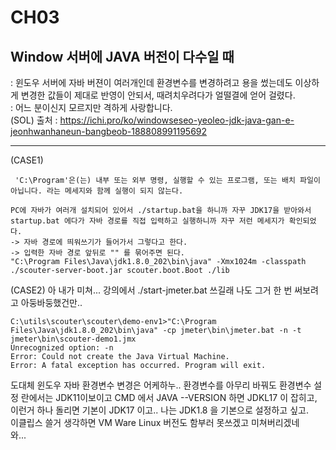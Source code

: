 # CH03
## Window 서버에 JAVA 버전이 다수일 때

: 윈도우 서버에 자바 버젼이 여러개인데 환경변수를 변경하려고 용을 썼는데도 이상하게 변경한 값들이 제대로 반영이 안되서, 때려치우려다가 얼떨결에 얻어 걸렸다.   
: 어느 분이신지 모르지만 격하게 사랑합니다.   
(SOL)
출처 : https://ichi.pro/ko/windowseseo-yeoleo-jdk-java-gan-e-jeonhwanhaneun-bangbeob-188808991195692


---

(CASE1)
```
 'C:\Program'은(는) 내부 또는 외부 명령, 실행할 수 있는 프로그램, 또는 배치 파일이 아닙니다. 라는 메세지와 함께 실행이 되지 않는다.

PC에 자바가 여러개 설치되어 있어서 ./startup.bat을 하니까 자꾸 JDK17을 받아와서 startup.bat 에다가 자바 경로를 직접 입력하고 실행하니까 자꾸 저런 메세지가 확인되었다.
-> 자바 경로에 띄워쓰기가 들어가서 그렇다고 한다.
-> 입력한 자바 경로 앞뒤로 "" 를 묶어주면 된다.
"C:\Program Files\Java\jdk1.8.0_202\bin\java" -Xmx1024m -classpath ./scouter-server-boot.jar scouter.boot.Boot ./lib
```

(CASE2)
아 내가 미쳐... 강의에서 ./start-jmeter.bat 쓰길래 나도 그거 한 번 써보려고 아둥바둥했건만..
```
C:\utils\scouter\scouter\demo-env1>"C:\Program Files\Java\jdk1.8.0_202\bin\java" -cp jmeter\bin\jmeter.bat -n -t jmeter\bin\scouter-demo1.jmx
Unrecognized option: -n
Error: Could not create the Java Virtual Machine.
Error: A fatal exception has occurred. Program will exit.
```

도대체 윈도우 자바 환경변수 변경은 어케하누.. 환경변수를 아무리 바꿔도 환경변수 설정 란에서는 JDK11이보이고 CMD 에서 JAVA --VERSION 하면 JDKL17 이 잡히고, 이런거 하나 돌리면 기본이 JDK17 이고..
나는 JDK1.8 을 기본으로 설정하고 싶고.   
이클립스 쓸거 생각하면 VM Ware Linux 버전도 함부러 못쓰겠고 미쳐버리겠네   
와...
 
